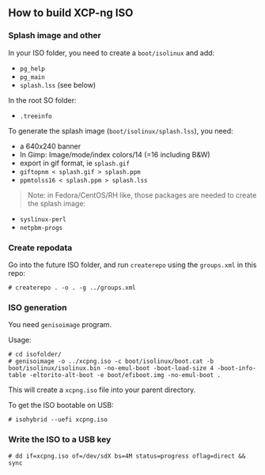## How to build XCP-ng ISO

### Splash image and other

In your ISO folder, you need to create a `boot/isolinux` and add:

* `pg_help`
* `pg_main`
* `splash.lss` (see below)

In the root SO folder:

* `.treeinfo`

To generate the splash image (`boot/isolinux/splash.lss`), you need:

* a 640x240 banner
* In Gimp: Image/mode/index colors/14 (=16 including B&W)
* export in gif format, ie `splash.gif`
* `giftopnm < splash.gif > splash.ppm`
* `ppmtolss16 < splash.ppm > splash.lss`

> Note: in Fedora/CentOS/RH like, those packages are needed to create the splash image:

* `syslinux-perl`
* `netpbm-progs`

### Create repodata

Go into the future ISO folder, and run `createrepo` using the `groups.xml` in this repo:


```
# createrepo . -o . -g ../groups.xml
```

### ISO generation

You need `genisoimage` program.

Usage:

```
# cd isofolder/
# genisoimage -o ../xcpng.iso -c boot/isolinux/boot.cat -b boot/isolinux/isolinux.bin -no-emul-boot -boot-load-size 4 -boot-info-table -eltorito-alt-boot -e boot/efiboot.img -no-emul-boot .
```

This will create a `xcpng.iso` file into your parent directory.

To get the ISO bootable on USB:

```
# isohybrid --uefi xcpng.iso
```
### Write the ISO to a USB key

```
# dd if=xcpng.iso of=/dev/sdX bs=4M status=progress oflag=direct && sync
```
